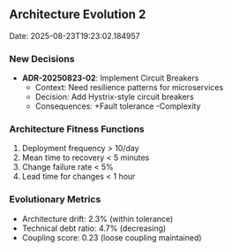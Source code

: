 

## Architecture Evolution 2
Date: 2025-08-23T19:23:02.184957

### New Decisions
- **ADR-20250823-02**: Implement Circuit Breakers
  - Context: Need resilience patterns for microservices
  - Decision: Add Hystrix-style circuit breakers
  - Consequences: +Fault tolerance -Complexity

### Architecture Fitness Functions
1. Deployment frequency > 10/day
2. Mean time to recovery < 5 minutes
3. Change failure rate < 5%
4. Lead time for changes < 1 hour

### Evolutionary Metrics
- Architecture drift: 2.3% (within tolerance)
- Technical debt ratio: 4.7% (decreasing)
- Coupling score: 0.23 (loose coupling maintained)
